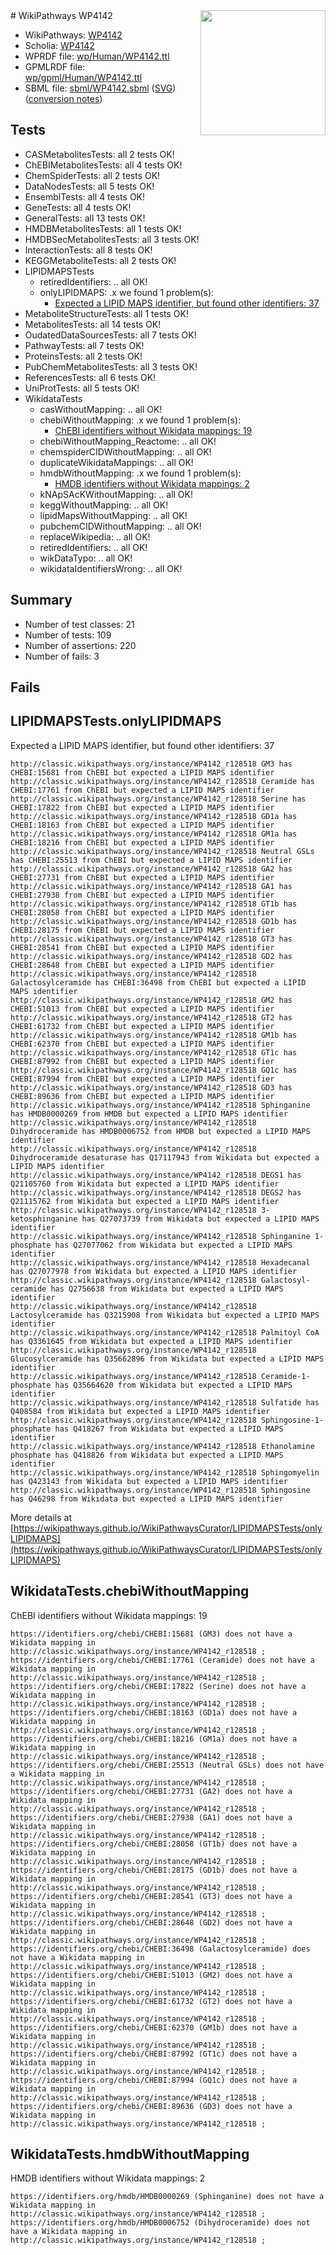 <img style="float: right; width: 200px" src="../logo.png" />
# WikiPathways WP4142

* WikiPathways: [WP4142](https://identifiers.org/wikipathways:WP4142)
* Scholia: [WP4142](https://scholia.toolforge.org/wikipathways/WP4142)
* WPRDF file: [wp/Human/WP4142.ttl](../wp/Human/WP4142.ttl)
* GPMLRDF file: [wp/gpml/Human/WP4142.ttl](../wp/gpml/Human/WP4142.ttl)
* SBML file: [sbml/WP4142.sbml](../sbml/WP4142.sbml) ([SVG](../sbml/WP4142.svg)) ([conversion notes](../sbml/WP4142.txt))

## Tests
* CASMetabolitesTests: all 2 tests OK!
* ChEBIMetabolitesTests: all 4 tests OK!
* ChemSpiderTests: all 2 tests OK!
* DataNodesTests: all 5 tests OK!
* EnsemblTests: all 4 tests OK!
* GeneTests: all 4 tests OK!
* GeneralTests: all 13 tests OK!
* HMDBMetabolitesTests: all 1 tests OK!
* HMDBSecMetabolitesTests: all 3 tests OK!
* InteractionTests: all 8 tests OK!
* KEGGMetaboliteTests: all 2 tests OK!
* LIPIDMAPSTests
    * retiredIdentifiers: .. all OK!
    * onlyLIPIDMAPS: .x we found 1 problem(s):
        * [Expected a LIPID MAPS identifier, but found other identifiers: 37](#d0bfb6bd)
* MetaboliteStructureTests: all 1 tests OK!
* MetabolitesTests: all 14 tests OK!
* OudatedDataSourcesTests: all 7 tests OK!
* PathwayTests: all 7 tests OK!
* ProteinsTests: all 2 tests OK!
* PubChemMetabolitesTests: all 3 tests OK!
* ReferencesTests: all 6 tests OK!
* UniProtTests: all 5 tests OK!
* WikidataTests
    * casWithoutMapping: .. all OK!
    * chebiWithoutMapping: .x we found 1 problem(s):
        * [ChEBI identifiers without Wikidata mappings: 19](#71d5450c)
    * chebiWithoutMapping_Reactome: .. all OK!
    * chemspiderCIDWithoutMapping: .. all OK!
    * duplicateWikidataMappings: .. all OK!
    * hmdbWithoutMapping: .x we found 1 problem(s):
        * [HMDB identifiers without Wikidata mappings: 2](#8860e69c)
    * kNApSAcKWithoutMapping: .. all OK!
    * keggWithoutMapping: .. all OK!
    * lipidMapsWithoutMapping: .. all OK!
    * pubchemCIDWithoutMapping: .. all OK!
    * replaceWikipedia: .. all OK!
    * retiredIdentifiers: .. all OK!
    * wikDataTypo: .. all OK!
    * wikidataIdentifiersWrong: .. all OK!


## Summary

* Number of test classes: 21
* Number of tests: 109
* Number of assertions: 220
* Number of fails: 3

## Fails

<a name="d0bfb6bd" />

## LIPIDMAPSTests.onlyLIPIDMAPS

Expected a LIPID MAPS identifier, but found other identifiers: 37
```
http://classic.wikipathways.org/instance/WP4142_r128518 GM3 has CHEBI:15681 from ChEBI but expected a LIPID MAPS identifier
http://classic.wikipathways.org/instance/WP4142_r128518 Ceramide has CHEBI:17761 from ChEBI but expected a LIPID MAPS identifier
http://classic.wikipathways.org/instance/WP4142_r128518 Serine has CHEBI:17822 from ChEBI but expected a LIPID MAPS identifier
http://classic.wikipathways.org/instance/WP4142_r128518 GD1a has CHEBI:18163 from ChEBI but expected a LIPID MAPS identifier
http://classic.wikipathways.org/instance/WP4142_r128518 GM1a has CHEBI:18216 from ChEBI but expected a LIPID MAPS identifier
http://classic.wikipathways.org/instance/WP4142_r128518 Neutral GSLs has CHEBI:25513 from ChEBI but expected a LIPID MAPS identifier
http://classic.wikipathways.org/instance/WP4142_r128518 GA2 has CHEBI:27731 from ChEBI but expected a LIPID MAPS identifier
http://classic.wikipathways.org/instance/WP4142_r128518 GA1 has CHEBI:27938 from ChEBI but expected a LIPID MAPS identifier
http://classic.wikipathways.org/instance/WP4142_r128518 GT1b has CHEBI:28058 from ChEBI but expected a LIPID MAPS identifier
http://classic.wikipathways.org/instance/WP4142_r128518 GD1b has CHEBI:28175 from ChEBI but expected a LIPID MAPS identifier
http://classic.wikipathways.org/instance/WP4142_r128518 GT3 has CHEBI:28541 from ChEBI but expected a LIPID MAPS identifier
http://classic.wikipathways.org/instance/WP4142_r128518 GD2 has CHEBI:28648 from ChEBI but expected a LIPID MAPS identifier
http://classic.wikipathways.org/instance/WP4142_r128518 Galactosylceramide has CHEBI:36498 from ChEBI but expected a LIPID MAPS identifier
http://classic.wikipathways.org/instance/WP4142_r128518 GM2 has CHEBI:51013 from ChEBI but expected a LIPID MAPS identifier
http://classic.wikipathways.org/instance/WP4142_r128518 GT2 has CHEBI:61732 from ChEBI but expected a LIPID MAPS identifier
http://classic.wikipathways.org/instance/WP4142_r128518 GM1b has CHEBI:62370 from ChEBI but expected a LIPID MAPS identifier
http://classic.wikipathways.org/instance/WP4142_r128518 GT1c has CHEBI:87992 from ChEBI but expected a LIPID MAPS identifier
http://classic.wikipathways.org/instance/WP4142_r128518 GQ1c has CHEBI:87994 from ChEBI but expected a LIPID MAPS identifier
http://classic.wikipathways.org/instance/WP4142_r128518 GD3 has CHEBI:89636 from ChEBI but expected a LIPID MAPS identifier
http://classic.wikipathways.org/instance/WP4142_r128518 Sphinganine has HMDB0000269 from HMDB but expected a LIPID MAPS identifier
http://classic.wikipathways.org/instance/WP4142_r128518 Dihydroceramide has HMDB0006752 from HMDB but expected a LIPID MAPS identifier
http://classic.wikipathways.org/instance/WP4142_r128518 Dihydroceramide desaturase has Q17117943 from Wikidata but expected a LIPID MAPS identifier
http://classic.wikipathways.org/instance/WP4142_r128518 DEGS1 has Q21105760 from Wikidata but expected a LIPID MAPS identifier
http://classic.wikipathways.org/instance/WP4142_r128518 DEGS2 has Q21115762 from Wikidata but expected a LIPID MAPS identifier
http://classic.wikipathways.org/instance/WP4142_r128518 3-ketosphinganine has Q27073739 from Wikidata but expected a LIPID MAPS identifier
http://classic.wikipathways.org/instance/WP4142_r128518 Sphinganine 1-phosphate has Q27077062 from Wikidata but expected a LIPID MAPS identifier
http://classic.wikipathways.org/instance/WP4142_r128518 Hexadecanal has Q27077978 from Wikidata but expected a LIPID MAPS identifier
http://classic.wikipathways.org/instance/WP4142_r128518 Galactosyl-ceramide has Q2756638 from Wikidata but expected a LIPID MAPS identifier
http://classic.wikipathways.org/instance/WP4142_r128518 Lactosylceramide has Q3215908 from Wikidata but expected a LIPID MAPS identifier
http://classic.wikipathways.org/instance/WP4142_r128518 Palmitoyl CoA has Q3361645 from Wikidata but expected a LIPID MAPS identifier
http://classic.wikipathways.org/instance/WP4142_r128518 Glucosylceramide has Q35662896 from Wikidata but expected a LIPID MAPS identifier
http://classic.wikipathways.org/instance/WP4142_r128518 Ceramide-1-phosphate has Q35664620 from Wikidata but expected a LIPID MAPS identifier
http://classic.wikipathways.org/instance/WP4142_r128518 Sulfatide has Q408584 from Wikidata but expected a LIPID MAPS identifier
http://classic.wikipathways.org/instance/WP4142_r128518 Sphingosine-1-phosphate has Q418267 from Wikidata but expected a LIPID MAPS identifier
http://classic.wikipathways.org/instance/WP4142_r128518 Ethanolamine phosphate has Q418826 from Wikidata but expected a LIPID MAPS identifier
http://classic.wikipathways.org/instance/WP4142_r128518 Sphingomyelin has Q423143 from Wikidata but expected a LIPID MAPS identifier
http://classic.wikipathways.org/instance/WP4142_r128518 Sphingosine has Q46298 from Wikidata but expected a LIPID MAPS identifier
```

More details at [https://wikipathways.github.io/WikiPathwaysCurator/LIPIDMAPSTests/onlyLIPIDMAPS](https://wikipathways.github.io/WikiPathwaysCurator/LIPIDMAPSTests/onlyLIPIDMAPS)

<a name="71d5450c" />

## WikidataTests.chebiWithoutMapping

ChEBI identifiers without Wikidata mappings: 19
```
https://identifiers.org/chebi/CHEBI:15681 (GM3) does not have a Wikidata mapping in http://classic.wikipathways.org/instance/WP4142_r128518 ; 
https://identifiers.org/chebi/CHEBI:17761 (Ceramide) does not have a Wikidata mapping in http://classic.wikipathways.org/instance/WP4142_r128518 ; 
https://identifiers.org/chebi/CHEBI:17822 (Serine) does not have a Wikidata mapping in http://classic.wikipathways.org/instance/WP4142_r128518 ; 
https://identifiers.org/chebi/CHEBI:18163 (GD1a) does not have a Wikidata mapping in http://classic.wikipathways.org/instance/WP4142_r128518 ; 
https://identifiers.org/chebi/CHEBI:18216 (GM1a) does not have a Wikidata mapping in http://classic.wikipathways.org/instance/WP4142_r128518 ; 
https://identifiers.org/chebi/CHEBI:25513 (Neutral GSLs) does not have a Wikidata mapping in http://classic.wikipathways.org/instance/WP4142_r128518 ; 
https://identifiers.org/chebi/CHEBI:27731 (GA2) does not have a Wikidata mapping in http://classic.wikipathways.org/instance/WP4142_r128518 ; 
https://identifiers.org/chebi/CHEBI:27938 (GA1) does not have a Wikidata mapping in http://classic.wikipathways.org/instance/WP4142_r128518 ; 
https://identifiers.org/chebi/CHEBI:28058 (GT1b) does not have a Wikidata mapping in http://classic.wikipathways.org/instance/WP4142_r128518 ; 
https://identifiers.org/chebi/CHEBI:28175 (GD1b) does not have a Wikidata mapping in http://classic.wikipathways.org/instance/WP4142_r128518 ; 
https://identifiers.org/chebi/CHEBI:28541 (GT3) does not have a Wikidata mapping in http://classic.wikipathways.org/instance/WP4142_r128518 ; 
https://identifiers.org/chebi/CHEBI:28648 (GD2) does not have a Wikidata mapping in http://classic.wikipathways.org/instance/WP4142_r128518 ; 
https://identifiers.org/chebi/CHEBI:36498 (Galactosylceramide) does not have a Wikidata mapping in http://classic.wikipathways.org/instance/WP4142_r128518 ; 
https://identifiers.org/chebi/CHEBI:51013 (GM2) does not have a Wikidata mapping in http://classic.wikipathways.org/instance/WP4142_r128518 ; 
https://identifiers.org/chebi/CHEBI:61732 (GT2) does not have a Wikidata mapping in http://classic.wikipathways.org/instance/WP4142_r128518 ; 
https://identifiers.org/chebi/CHEBI:62370 (GM1b) does not have a Wikidata mapping in http://classic.wikipathways.org/instance/WP4142_r128518 ; 
https://identifiers.org/chebi/CHEBI:87992 (GT1c) does not have a Wikidata mapping in http://classic.wikipathways.org/instance/WP4142_r128518 ; 
https://identifiers.org/chebi/CHEBI:87994 (GQ1c) does not have a Wikidata mapping in http://classic.wikipathways.org/instance/WP4142_r128518 ; 
https://identifiers.org/chebi/CHEBI:89636 (GD3) does not have a Wikidata mapping in http://classic.wikipathways.org/instance/WP4142_r128518 ; 
```

<a name="8860e69c" />

## WikidataTests.hmdbWithoutMapping

HMDB identifiers without Wikidata mappings: 2
```
https://identifiers.org/hmdb/HMDB0000269 (Sphinganine) does not have a Wikidata mapping in http://classic.wikipathways.org/instance/WP4142_r128518 ; 
https://identifiers.org/hmdb/HMDB0006752 (Dihydroceramide) does not have a Wikidata mapping in http://classic.wikipathways.org/instance/WP4142_r128518 ; 
```

